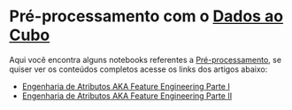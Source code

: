 # Pré-processamento com o [Dados ao Cubo](https://www.dadosaocubo.com/)

Aqui você encontra alguns notebooks referentes a [Pré-processamento](https://dadosaocubo.com/category/trilhas-de-ensino/pre-processamento/), se quiser ver os conteúdos completos acesse os links dos artigos abaixo:

+ [Engenharia de Atributos AKA Feature Engineering Parte I](https://dadosaocubo.com/engenharia-de-atributos-aka-feature-engineering-parte-i/)
+ [Engenharia de Atributos AKA Feature Engineering Parte II](https://dadosaocubo.com/engenharia-de-atributos-aka-feature-engineering-parte-ii/)
